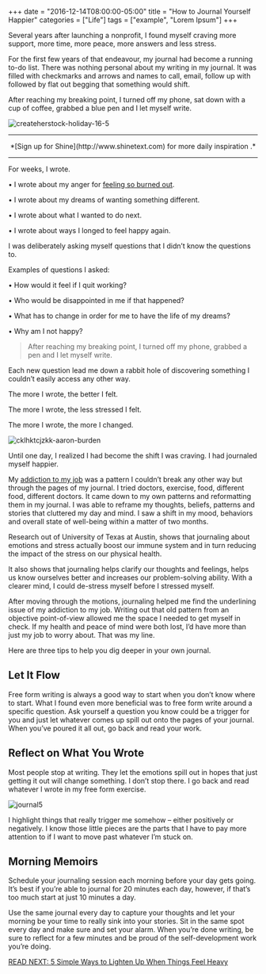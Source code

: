 +++
  date = "2016-12-14T08:00:00-05:00"
  title = "How to Journal Yourself Happier"
  categories = ["Life"]
  tags = ["example", "Lorem Ipsum"]
+++



<span class="dropcap">S</span>everal years after launching a nonprofit, I found myself craving more support, more time, more peace, more answers and less stress. 

For the first few years of that endeavour, my journal had become a running to-do list. There was nothing personal about my writing in my journal. It was filled with checkmarks and arrows and names to call, email, follow up with followed by flat out begging that something would shift. 

After reaching my breaking point, I turned off my phone, sat down with a cup of coffee, grabbed a blue pen and I let myself write. 

![createherstock-holiday-16-5](//images.contentful.com/awpxl2koull4/1TVLT5AQYkSSMsaWesIkQs/f2cf67f57d8dcaf7de8a96943933c926/createherstock-holiday-16-5.jpg)

---

<center>*[Sign up for Shine](http://www.shinetext.com) for more daily inspiration .* </center>

---

For weeks, I wrote. 

•   I wrote about my anger for [feeling so burned out](http://advice.shinetext.com/articles/10-ways-to-bounce-back-from-burnout/). 

•   I wrote about my dreams of wanting something different. 

•   I wrote about what I wanted to do next. 

•   I wrote about ways I longed to feel happy again. 

I was deliberately asking myself questions that I didn’t know the questions to. 

Examples of questions I asked: 

•	  How would it feel if I quit working? 

•	  Who would be disappointed in me if that happened? 

•	  What has to change in order for me to have the life of my dreams? 

•	  Why am I not happy? 

> After reaching my breaking point, I turned off my phone, grabbed a pen and I let myself write. 


Each new question lead me down a rabbit hole of discovering something I couldn’t easily access any other way. 

The more I wrote, the better I felt.

The more I wrote, the less stressed I felt.

The more I wrote, the more I changed. 

![cklhktcjzkk-aaron-burden](//images.contentful.com/awpxl2koull4/2CZUkKgFhmOUwUso0s62uA/f62e235e8a07c4460fdba784f6b196ca/cklhktcjzkk-aaron-burden.jpg)

Until one day, I realized I had become the shift I was craving. I had journaled myself happier. 

My [addiction to my job](http://advice.shinetext.com/articles/5-ways-to-sober-up-from-your-busy-ness-addiction/) was a pattern I couldn’t break any other way but through the pages of my journal. I tried doctors, exercise, food, different food, different doctors. It came down to my own patterns and reformatting them in my journal. I was able to reframe my thoughts, beliefs, patterns and stories that cluttered my day and mind. I saw a shift in my mood, behaviors and overall state of well-being within a matter of two months. 

Research out of University of Texas at Austin, shows that journaling about emotions and stress actually boost our immune system and in turn reducing the impact of the stress on our physical health. 

It also shows that journaling helps clarify our thoughts and feelings, helps us know ourselves better and increases our problem-solving ability. With a clearer mind, I could de-stress myself before I stressed myself. 

After moving through the motions, journaling helped me find the underlining issue of my addiction to my job. Writing out that old pattern from an objective point-of-view allowed me the space I needed to get myself in check. If my health and peace of mind were both lost, I’d have more than just my job to worry about. That was my line. 

Here are three tips to help you dig deeper in your own journal. 

## Let It Flow
Free form writing is always a good way to start when you don’t know where to start. What I found even more beneficial was to free form write around a specific question. Ask yourself a question you know could be a trigger for you and just let whatever comes up spill out onto the pages of your journal. When you’ve poured it all out, go back and read your work. 

## Reflect on What You Wrote
Most people stop at writing. They let the emotions spill out in hopes that just getting it out will change something. I don’t stop there. I go back and read whatever I wrote in my free form exercise. 

![journal5](//images.contentful.com/awpxl2koull4/5kbpzxVeRqskGu6ueacEqc/86d5ceae4a8d2d01275d52d32b14adf1/journal5.jpeg)

I highlight things that really trigger me somehow – either positively or negatively. I know those little pieces are the parts that I have to pay more attention to if I want to move past whatever I’m stuck on. 

## Morning Memoirs 
Schedule your journaling session each morning before your day gets going. It’s best if you’re able to journal for 20 minutes each day, however, if that’s too much start at just 10 minutes a day. 

Use the same journal every day to capture your thoughts and let your morning be your time to really sink into your stories. Sit in the same spot every day and make sure and set your alarm. When you’re done writing, be sure to reflect for a few minutes and be proud of the self-development work you’re doing. 

[READ NEXT: 5 Simple Ways to Lighten Up When Things Feel Heavy
](http://advice.shinetext.com/articles/5-simple-ways-to-lighten-up-laughter-heavy/)

<div class="pubexchange_module" id="pubexchange_below_content" data-pubexchange-module-id="2323"></div>

<script>(function(w, d, s, id) {
  w.PUBX=w.PUBX || {pub: "shine_text", discover: false, lazy: true};
  var js, pjs = d.getElementsByTagName(s)[0];
  if (d.getElementById(id)) return;
  js = d.createElement(s); js.id = id; js.async = true;
  js.src = "//main.pubexchange.com/loader.min.js";
  pjs.parentNode.insertBefore(js, pjs);
}(window, document, "script", "pubexchange-jssdk"));</script>

